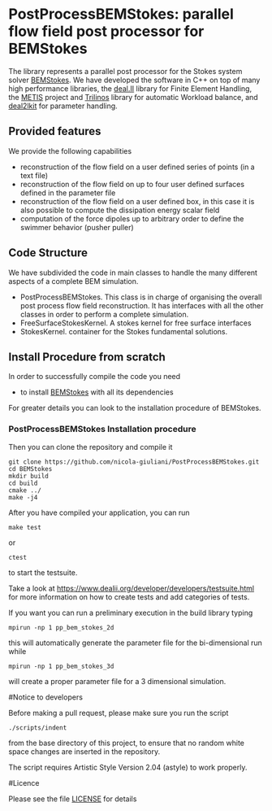 

# PostProcessBEMStokes: parallel flow field post processor for BEMStokes 


The library represents a parallel post processor for the Stokes system solver [BEMStokes](https://github.com/mathLab/BEMStokes). We have developed the software in C++ on top of many high performance libraries, the [deal.II](https://github.com/dealii/dealii) library for Finite Element Handling, the [METIS](http://glaros.dtc.umn.edu/gkhome/metis/metis/download) project and [Trilinos](https://trilinos.org/) library for automatic Workload balance, and [deal2lkit](https://github.com/luca-heltai/deal2lkit) for parameter handling. 

## Provided features

We provide the following capabilities

- reconstruction of the flow field on a user defined series of points (in a text file)
- reconstruction of the flow field on up to four user defined surfaces defined in the parameter file
- reconstruction of the flow field on a user defined box, in this case it is also possible to compute the dissipation energy scalar field
- computation of the force dipoles up to arbitrary order to define the swimmer behavior (pusher puller)

## Code Structure
We have subdivided the code in main classes to handle the many different aspects of a complete BEM simulation.

- PostProcessBEMStokes. This class is in charge of organising the overall post process flow field reconstruction. It has interfaces with all the other classes in order to perform a complete simulation.
- FreeSurfaceStokesKernel. A stokes kernel for free surface interfaces
- StokesKernel. container for the Stokes fundamental solutions.


## Install Procedure from scratch
In order to successfully compile the code you need 

- to install [BEMStokes](https://github.com/mathLab/BEMStokes) with all its dependencies

For greater details you can look to the installation procedure of BEMStokes.


### PostProcessBEMStokes Installation procedure

Then you can clone the repository and compile it

	git clone https://github.com/nicola-giuliani/PostProcessBEMStokes.git
	cd BEMStokes
	mkdir build
	cd build
	cmake ../
	make -j4

After you have compiled your application, you can run 

	make test

or
	
	ctest 

to start the testsuite.

Take a look at
https://www.dealii.org/developer/developers/testsuite.html for more
information on how to create tests and add categories of tests.

If you want you can run a preliminary execution in the build library typing
	
	mpirun -np 1 pp_bem_stokes_2d
	
this will automatically generate the parameter file for the bi-dimensional run while 

	mpirun -np 1 pp_bem_stokes_3d
	
will create a proper parameter file for a 3 dimensional simulation.

#Notice to developers

Before making a pull request, please make sure you run the script

    ./scripts/indent

from the base directory of this project, to ensure that no random 
white space changes are inserted in the repository.

The script requires Artistic Style Version 2.04 (astyle) to work 
properly.

#Licence

Please see the file [LICENSE]() for details



